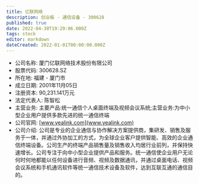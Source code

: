 ```yaml
---
title: 亿联网络
description: 创业板 - 通信设备 - 300628
published: true
date: 2022-04-30T19:29:06.000Z
tags: stock
editor: markdown
dateCreated: 2022-01-01T00:00:00.000Z
---
```


- 公司名称: 厦门亿联网络技术股份有限公司
- 股票代码: 300628.SZ
- 所在地: 福建 - 厦门市
- 成立日期: 2001年11月05日
- 注册资本: 90,231.141万元
- 法定代表人: 陈智松
- 主营业务: 主要产品:统一通信个人桌面终端及视频会议系统;主营业务:为中小型企业用户提供多款先进的统一通信终端
- 公司官网: [www.yealink.com](www.yealink.com)
- 公司介绍: 公司是专业的企业通信与协作解决方案提供商，集研发、销售及服务于一体，并通过外协加工的方式，为全球企业客户提供智能、高效的企业通信终端设备。公司生产的终端产品销售量及销售收入均居行业前列，并保持快速增长。公司专注于向中小型企业提供产品和服务。统一通信使企业用户无论何时何地都能以任何设备进行音频、视频及数据通讯，并通过桌面电话、视频会议系统和手机通讯软件等统一通信技术设备及软件，达到互联互通的通信目的。



